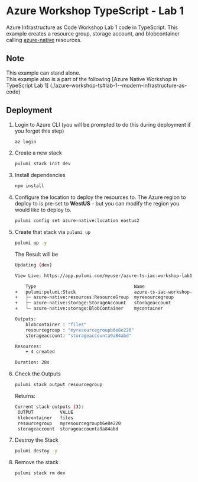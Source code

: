 
# Azure Workshop TypeScript  - Lab 1
Azure Infrastructure as Code Workshop Lab 1 code in TypeScript. This example creates a
resource group, storage account, and blobcontainer calling [azure-native](https://www.pulumi.com/docs/reference/pkg/azure-native/) resources.

## Note
  This example can stand alone.  
  This example also is a part of the following [Azure Native Workshop in TypeScript Lab 1]
  (./azure-workshop-ts#lab-1--modern-infrastructure-as-code)
  
     
## Deployment
1. Login to Azure CLI (you will be prompted to do this during deployment if you forget this step)

    ```bash
    az login
    ```

1. Create a new stack

    ```bash
    pulumi stack init dev
    ```
1. Install dependencies
    ```bash
    npm install
    ```
1. Configure the location to deploy the resources to.  The Azure region to deploy to is pre-set to **WestUS** - but you can modify the region you would like to deploy to.

    ```bash
    pulumi config set azure-native:location eastus2
    ```
1. Create that stack via `pulumi up`
    ```bash
    pulumi up -y
    ```

    The Result will be

    ```bash
    Updating (dev)

    View Live: https://app.pulumi.com/myuser/azure-ts-iac-workshop-lab1/dev/updates/1

        Type                                     Name                            Status      
    +   pulumi:pulumi:Stack                      azure-ts-iac-workshop-lab1-dev  created     
    +   ├─ azure-native:resources:ResourceGroup  myresourcegroup                 created     
    +   ├─ azure-native:storage:StorageAccount   storageaccount                  created     
    +   └─ azure-native:storage:BlobContainer    mycontainer                     created     
    
    Outputs:
        blobcontainer : "files"
        resourcegroup : "myresourcegroupb6e8e220"
        storageaccount: "storageaccounta9a84abd"

    Resources:
        + 4 created

    Duration: 28s
    ```
1. Check the Outputs
   ```bash
   pulumi stack output resourcegroup
   ```
   Returns:

   ```bash
   Current stack outputs (3):
    OUTPUT          VALUE
    blobcontainer   files
    resourcegroup   myresourcegroupb6e8e220
    storageaccount  storageaccounta9a84abd
   ```

1. Destroy the Stack
   ```bash
   pulumi destoy -y
   ```
1. Remove the stack
   ```bash
   pulumi stack rm dev
   ```
